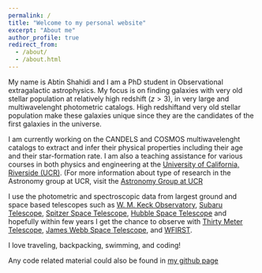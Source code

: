 ```yaml
---
permalink: /
title: "Welcome to my personal website"
excerpt: "About me"
author_profile: true
redirect_from:
  - /about/
  - /about.html
---
```


My name is Abtin Shahidi and I am a PhD student in Observational extragalactic astrophysics. My focus is on finding galaxies with very old stellar population at relatively high redshift ($z>3$), in very large and multiwavelenght photometric catalogs. High redshiftand very old stellar population make these galaxies unique since they are the candidates of the first galaxies in the universe.

 I am currently working on the CANDELS and COSMOS multiwavelenght catalogs to extract and infer their physical properties including their age and their star-formation rate. I am also a teaching assistance for various courses in both physics and engineering at the [University of California, Riverside (UCR)](https://www.ucr.edu/). (For more information about type of research in the Astronomy group at UCR, visit the [Astronomy Group at UCR](https://pages.github.com)

I use the photometric and spectroscopic data from largest ground and space based telescopes such as [W. M. Keck Observatory](http://www.keckobservatory.org/), [Subaru Telescope](https://subarutelescope.org/), [Spitzer Space Telescope](https://www.nasa.gov/mission_pages/spitzer/main/index.html), [Hubble Space Telescope](http://hubblesite.org/) and hopefully within few years I get the chance to observe with [Thirty Meter Telescope](https://www.tmt.org/), [James Webb Space Telescope](https://www.jwst.nasa.gov/), and [WFIRST](https://wfirst.gsfc.nasa.gov/).

I love traveling, backpacking, swimming, and coding!

Any code related material could also be found in [my github page](https://github.com/abtinshahidi)
